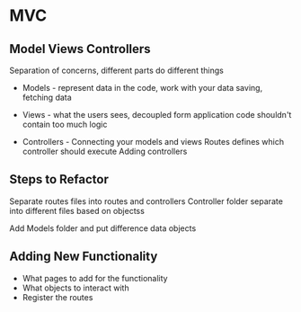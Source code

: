 # MVC

## Model Views Controllers

Separation of concerns, different parts do different things 

- Models - represent data in the code, work with your data 
saving, fetching data 

- Views - what the users sees, decoupled form application code
shouldn't contain too much logic 

- Controllers - Connecting your models and views 
Routes defines which controller should execute 
Adding controllers


## Steps to Refactor
Separate routes files into routes and controllers
Controller folder separate into different files based on objectss

Add Models folder and put difference data objects



## Adding New Functionality
- What pages to add for the functionality
- What objects to interact with
- Register the routes



